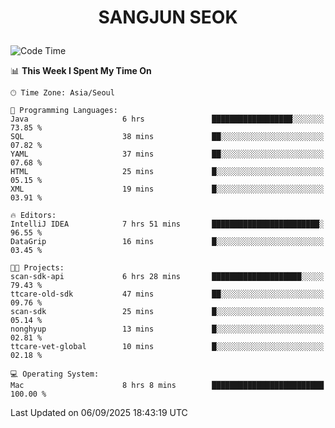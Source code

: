 <h1>
 <p align="center">
   SANGJUN SEOK
 </p>
</h1>

<!--START_SECTION:waka-->
![Code Time](http://img.shields.io/badge/Code%20Time-4%2C582%20hrs%2033%20mins-blue)

📊 **This Week I Spent My Time On** 

```text
🕑︎ Time Zone: Asia/Seoul

💬 Programming Languages: 
Java                     6 hrs               ██████████████████░░░░░░░   73.85 % 
SQL                      38 mins             ██░░░░░░░░░░░░░░░░░░░░░░░   07.82 % 
YAML                     37 mins             ██░░░░░░░░░░░░░░░░░░░░░░░   07.68 % 
HTML                     25 mins             █░░░░░░░░░░░░░░░░░░░░░░░░   05.15 % 
XML                      19 mins             █░░░░░░░░░░░░░░░░░░░░░░░░   03.91 % 

🔥 Editors: 
IntelliJ IDEA            7 hrs 51 mins       ████████████████████████░   96.55 % 
DataGrip                 16 mins             █░░░░░░░░░░░░░░░░░░░░░░░░   03.45 % 

🐱‍💻 Projects: 
scan-sdk-api             6 hrs 28 mins       ████████████████████░░░░░   79.43 % 
ttcare-old-sdk           47 mins             ██░░░░░░░░░░░░░░░░░░░░░░░   09.76 % 
scan-sdk                 25 mins             █░░░░░░░░░░░░░░░░░░░░░░░░   05.14 % 
nonghyup                 13 mins             █░░░░░░░░░░░░░░░░░░░░░░░░   02.81 % 
ttcare-vet-global        10 mins             █░░░░░░░░░░░░░░░░░░░░░░░░   02.18 % 

💻 Operating System: 
Mac                      8 hrs 8 mins        █████████████████████████   100.00 % 
```


 Last Updated on 06/09/2025 18:43:19 UTC
<!--END_SECTION:waka-->
